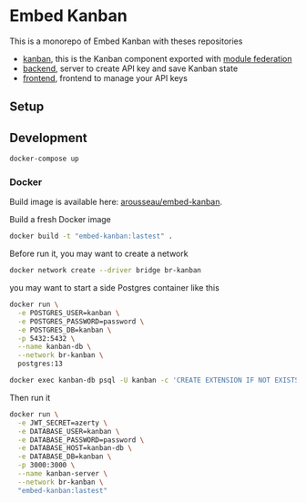 # Embed Kanban

This is a monorepo of Embed Kanban with theses repositories

- [kanban](./kanban/README.md), this is the Kanban component exported with [module federation](https://webpack.js.org/concepts/module-federation/)
- [backend](./backend/README.md), server to create API key and save Kanban state
- [frontend](./frontend/README.md), frontend to manage your API keys

## Setup

## Development

```sh
docker-compose up
```

### Docker

Build image is available here: [arousseau/embed-kanban](https://hub.docker.com/repository/docker/arousseau/embed-kanban).

Build a fresh Docker image

```sh
docker build -t "embed-kanban:lastest" .
```

Before run it, you may want to create a network

```sh
docker network create --driver bridge br-kanban
```

you may want to start a side Postgres container like this

```sh
docker run \
  -e POSTGRES_USER=kanban \
  -e POSTGRES_PASSWORD=password \
  -e POSTGRES_DB=kanban \
  -p 5432:5432 \
  --name kanban-db \
  --network br-kanban \
  postgres:13

docker exec kanban-db psql -U kanban -c 'CREATE EXTENSION IF NOT EXISTS "uuid-ossp"'
```

Then run it

```sh
docker run \
  -e JWT_SECRET=azerty \
  -e DATABASE_USER=kanban \
  -e DATABASE_PASSWORD=password \
  -e DATABASE_HOST=kanban-db \
  -e DATABASE_DB=kanban \
  -p 3000:3000 \
  --name kanban-server \
  --network br-kanban \
  "embed-kanban:lastest"
```
